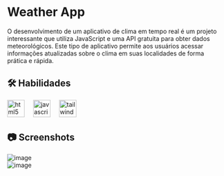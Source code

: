 # Weather App
O desenvolvimento de um aplicativo de clima em tempo real é um projeto interessante que utiliza JavaScript e uma API gratuita para obter dados meteorológicos. Este tipo de aplicativo permite aos usuários acessar informações atualizadas sobre o clima em suas localidades de forma prática e rápida.

## 🛠 Habilidades
<div align="left">
  <img src="https://cdn.jsdelivr.net/gh/devicons/devicon/icons/html5/html5-original.svg" height="40" alt="html5 logo"  />
  <img width="12" />
  <img src="https://cdn.jsdelivr.net/gh/devicons/devicon/icons/javascript/javascript-original.svg" height="40" alt="javascript logo"  />
  <img width="12" />
  <img src="https://cdn.simpleicons.org/tailwindcss/06B6D4" height="40" alt="tailwindcss logo"  />
</div>


## 📷 Screenshots
![image](https://github.com/user-attachments/assets/7fe99ed7-5012-40ef-973e-4b3e8514b369)  
![image](https://github.com/user-attachments/assets/02b33cad-9d40-44fd-9ac1-a201c0dbea0d)

